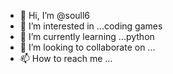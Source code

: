 - 👋 Hi, I’m @soull6
- 👀 I’m interested in ...coding games
- 🌱 I’m currently learning ...python
- 💞️ I’m looking to collaborate on ...
- 📫 How to reach me ...

<!---
soull6/soull6 is a ✨ special ✨ repository because its `README.md` (this file) appears on your GitHub profile.
You can click the Preview link to take a look at your changes.
--->
